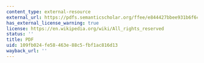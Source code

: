 ```yaml
---
content_type: external-resource
external_url: https://pdfs.semanticscholar.org/ffee/e844427bbee931b6f6c3abb8f9f0849de00c.pdf
has_external_license_warning: true
license: https://en.wikipedia.org/wiki/All_rights_reserved
status: ''
title: PDF
uid: 109fb024-fe58-463e-88c5-fbf1ac816d13
wayback_url: ''
---
```

